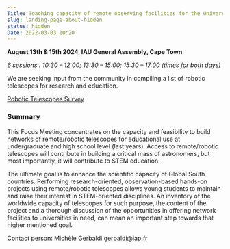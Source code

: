```yaml
---
Title: Teaching capacity of remote observing facilities for the Universities and High Schools
slug: landing-page-about-hidden
status: hidden
Date: 2022-03-03 10:20
---
```


**August 13th & 15th 2024, IAU General Assembly, Cape Town**

*6 sessions : 10:30 – 12:00; 13:30 – 15:00; 15:30 – 17:00 (times for both days)*

We are seeking input from the community in compiling a list of robotic telescopes for research and education.

<a href="/talks/" class="button is-primary">Robotic Telescopes Survey</a>

### Summary

This Focus Meeting concentrates on the capacity and feasibility to build networks of
remote/robotic telescopes for educational use at undergraduate and high school level (last
years). Access to remote/robotic telescopes will contribute in building a critical mass of
astronomers, but most importantly, it will contribute to STEM education.

The ultimate goal is to enhance the scientific capacity of Global South countries. Performing
research-oriented, observation-based hands-on projects using remote/robotic telescopes
allows young students to maintain and raise their interest in STEM-oriented disciplines.
An inventory of the worldwide capacity of telescopes for such purpose, the content of the
project and a thorough discussion of the opportunities in offering network facilities to
universities in need, can mean an important step towards that higher mentioned goal.

Contact person: Michèle Gerbaldi <a href="mailto:gerbaldi@iap.fr">gerbaldi@iap.fr</a>